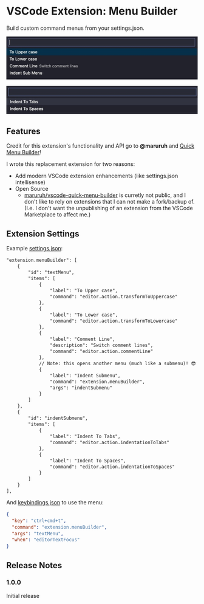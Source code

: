 # VSCode Extension: Menu Builder

Build custom command menus from your settings.json.

![Custom Menu](https://raw.githubusercontent.com/kylpo/vscode-menu-builder/main/assets/Custom-Menu.jpg)

![Submenu from previoul menu](https://raw.githubusercontent.com/kylpo/vscode-menu-builder/main/assets/Submenu.jpg)

## Features

Credit for this extension's functionality and API go to **@maruruh** and [Quick Menu Builder](https://marketplace.visualstudio.com/items?itemName=maruruh.vscode-quick-menu-builder)!

I wrote this replacement extension for two reasons:

- Add modern VSCode extension enhancements (like settings.json intellisense)
- Open Source
  - [maruruh/vscode-quick-menu-builder](https://github.com/maruruh/vscode-quick-menu-builder) is curretly not public, and I don't like to rely on extensions that I can not make a fork/backup of. (I.e. I don't want the unpublishing of an extension from the VSCode Marketplace to affect me.)

## Extension Settings

Example [settings.json](https://code.visualstudio.com/docs/getstarted/settings#_settings-file-locations):

```json5
"extension.menuBuilder": [
    {
        "id": "textMenu",
        "items": [
            {
                "label": "To Upper case",
                "command": "editor.action.transformToUppercase"
            },
            {
                "label": "To Lower case",
                "command": "editor.action.transformToLowercase"
            },
            {
                "label": "Comment Line",
                "description": "Switch comment lines",
                "command": "editor.action.commentLine"
            },
            // Note: this opens another menu (much like a submenu)! 😎
            {
                "label": "Indent Submenu",
                "command": "extension.menuBuilder",
                "args": "indentSubmenu"
            }
        ]
    },
    {
        "id": "indentSubmenu",
        "items": [
            {
                "label": "Indent To Tabs",
                "command": "editor.action.indentationToTabs"
            },
            {
                "label": "Indent To Spaces",
                "command": "editor.action.indentationToSpaces"
            }
        ]
    }
],
```

And [keybindings.json](https://code.visualstudio.com/docs/getstarted/keybindings#_advanced-customization) to use the menu:

```json
{
  "key": "ctrl+cmd+t",
  "command": "extension.menuBuilder",
  "args": "textMenu",
  "when": "editorTextFocus"
}
```

## Release Notes

### 1.0.0

Initial release
